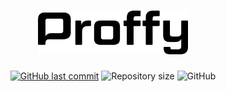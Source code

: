 <h1 align="center">
  <img src=".github/logo.svg" alt="Logo" height="70">
</h1>

<p align="center">  
<a href="https://github.com/jefersonmbs/NLW-2/commits/master">
    <img alt="GitHub last commit" src="https://img.shields.io/github/last-commit/Jefersonmbs/NLW-2?color=orange"></a>

  <img alt="Repository size" src="https://img.shields.io/github/repo-size/jefersonmbs/NLW-2?color=orange">  

  <img alt="GitHub" src="https://img.shields.io/github/license/Jefersonmbs/NLW-2?color=orange">
</p>
